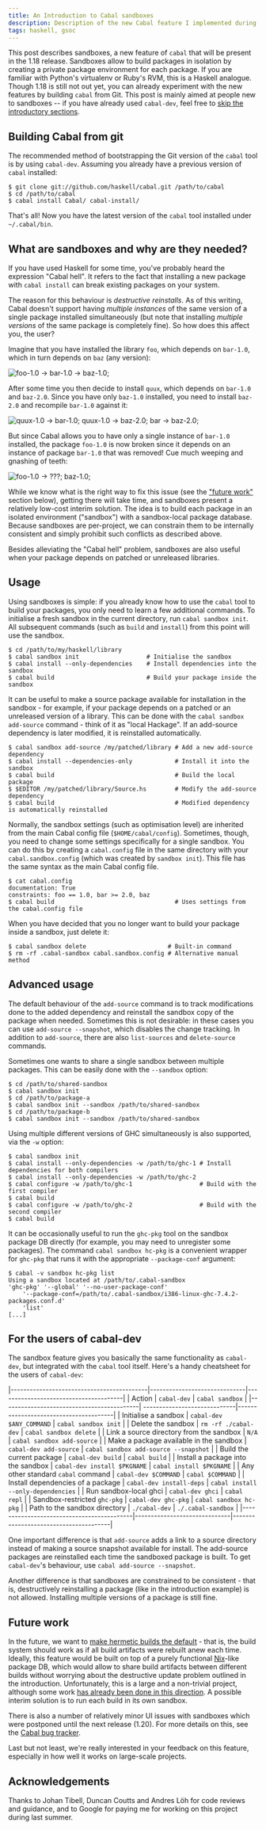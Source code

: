 ```yaml
---
title: An Introduction to Cabal sandboxes
description: Description of the new Cabal feature I implemented during GSoC 2012.
tags: haskell, gsoc
---
```


This post describes sandboxes, a new feature of `cabal` that will be present in
the 1.18 release. Sandboxes allow to build packages in isolation by creating a
private package environment for each package. If you are familiar with Python's
virtualenv or Ruby's RVM, this is a Haskell analogue. Though 1.18 is still not
out yet, you can already experiment with the new features by building `cabal`
from Git. This post is mainly aimed at people new to sandboxes -- if you have
already used `cabal-dev`, feel free to
[skip the introductory sections](#for-the-users-of-cabal-dev).

Building Cabal from git
-----------------------

The recommended method of bootstrapping the Git version of the `cabal` tool is
by using `cabal-dev`. Assuming you already have a previous version of `cabal`
installed:

    $ git clone git://github.com/haskell/cabal.git /path/to/cabal
    $ cd /path/to/cabal
    $ cabal install Cabal/ cabal-install/

That's all! Now you have the latest version of the `cabal` tool installed under
`~/.cabal/bin`.

What are sandboxes and why are they needed?
-------------------------------------------

If you have used Haskell for some time, you've probably heard the expression
"Cabal hell". It refers to the fact that installing a new package with `cabal
install` can break existing packages on your system.

The reason for this behaviour is *destructive reinstalls*. As of this writing,
Cabal doesn't support having *multiple instances* of the same version of a
single package installed simultaneously (but note that installing *multiple
versions* of the same package is completely fine). So how does this affect you,
the user?

Imagine that you have installed the library `foo`, which depends on
`bar-1.0`, which in turn depends on `baz` (any version):

![](/e/img/sandboxes-pic-0.png "foo-1.0 -> bar-1.0 -> baz-1.0;")

After some time you then decide to install `quux`, which depends on `bar-1.0`
and `baz-2.0`. Since you have only `baz-1.0` installed, you need to install
`baz-2.0` and recompile `bar-1.0` against it:

![](/e/img/sandboxes-pic-1.png "quux-1.0 -> bar-1.0; quux-1.0 -> baz-2.0; bar -> baz-2.0;")

But since Cabal allows you to have only a single instance of `bar-1.0`
installed, the package `foo-1.0` is now broken since it depends on an instance
of package `bar-1.0` that was removed! Cue much weeping and gnashing of teeth:

![](/e/img/sandboxes-pic-2.png "foo-1.0 -> ???; baz-1.0;")

While we know what is the right way to fix this issue (see the
["future work"](#future-work) section below), getting there will take time, and
sandboxes present a relatively low-cost interim solution. The idea is to build
each package in an isolated environment ("sandbox") with a sandbox-local package
database. Because sandboxes are per-project, we can constrain them to be
internally consistent and simply prohibit such conflicts as described above.

Besides alleviating the "Cabal hell" problem, sandboxes are also useful when
your package depends on patched or unreleased libraries.

Usage
-----

Using sandboxes is simple: if you already know how to use the `cabal` tool to
build your packages, you only need to learn a few additional commands. To
initialise a fresh sandbox in the current directory, run `cabal sandbox
init`. All subsequent commands (such as `build` and `install`) from this point
will use the sandbox.

    $ cd /path/to/my/haskell/library
    $ cabal sandbox init                   # Initialise the sandbox
    $ cabal install --only-dependencies    # Install dependencies into the sandbox
    $ cabal build                          # Build your package inside the sandbox

It can be useful to make a source package available for installation in the
sandbox - for example, if your package depends on a patched or an unreleased
version of a library. This can be done with the `cabal sandbox add-source`
command - think of it as "local Hackage". If an add-source dependency is later
modified, it is reinstalled automatically.

    $ cabal sandbox add-source /my/patched/library # Add a new add-source dependency
    $ cabal install --dependencies-only            # Install it into the sandbox
    $ cabal build                                  # Build the local package
    $ $EDITOR /my/patched/library/Source.hs        # Modify the add-source dependency
    $ cabal build                                  # Modified dependency is automatically reinstalled

Normally, the sandbox settings (such as optimisation level) are inherited from
the main Cabal config file (`$HOME/cabal/config`). Sometimes, though, you need
to change some settings specifically for a single sandbox. You can do this by
creating a `cabal.config` file in the same directory with your
`cabal.sandbox.config` (which was created by `sandbox init`). This file has the
same syntax as the main Cabal config file.

    $ cat cabal.config
    documentation: True
    constraints: foo == 1.0, bar >= 2.0, baz
    $ cabal build                                  # Uses settings from the cabal.config file

When you have decided that you no longer want to build your package inside a
sandbox, just delete it:

    $ cabal sandbox delete                       # Built-in command
    $ rm -rf .cabal-sandbox cabal.sandbox.config # Alternative manual method


Advanced usage
--------------

The default behaviour of the `add-source` command is to track modifications done
to the added dependency and reinstall the sandbox copy of the package when
needed. Sometimes this is not desirable: in these cases you can use `add-source
--snapshot`, which disables the change tracking. In addition to `add-source`,
there are also `list-sources` and `delete-source` commands.

Sometimes one wants to share a single sandbox between multiple packages. This
can be easily done with the `--sandbox` option:

    $ cd /path/to/shared-sandbox
    $ cabal sandbox init
    $ cd /path/to/package-a
    $ cabal sandbox init --sandbox /path/to/shared-sandbox
    $ cd /path/to/package-b
    $ cabal sandbox init --sandbox /path/to/shared-sandbox

Using multiple different versions of GHC simultaneously is also supported, via
the `-w` option:

    $ cabal sandbox init
    $ cabal install --only-dependencies -w /path/to/ghc-1 # Install dependencies for both compilers
    $ cabal install --only-dependencies -w /path/to/ghc-2
    $ cabal configure -w /path/to/ghc-1                   # Build with the first compiler
    $ cabal build
    $ cabal configure -w /path/to/ghc-2                   # Build with the second compiler
    $ cabal build

It can be occasionally useful to run the `ghc-pkg` tool on the sandbox package
DB directly (for example, you may need to unregister some packages). The command
`cabal sandbox hc-pkg` is a convenient wrapper for `ghc-pkg` that runs it with
the appropriate `--package-conf` argument:

    $ cabal -v sandbox hc-pkg list
    Using a sandbox located at /path/to/.cabal-sandbox
    'ghc-pkg' '--global' '--no-user-package-conf'
        '--package-conf=/path/to/.cabal-sandbox/i386-linux-ghc-7.4.2-packages.conf.d'
        'list'
    [...]


For the users of cabal-dev
--------------------------

The sandbox feature gives you basically the same functionality as
`cabal-dev`, but integrated with the `cabal` tool itself. Here's a
handy cheatsheet for the users of `cabal-dev`:

|-------------------------------------------|------------------------------|---------------------------------------|
| Action                                    | `cabal-dev`                  | `cabal sandbox`                       |
|-------------------------------------------| -----------------------------|---------------------------------------|
| Initialise a sandbox                      | `cabal-dev $ANY_COMMAND`     | `cabal sandbox init`                  |
| Delete the sandbox                        | `rm -rf ./cabal-dev`         | `cabal sandbox delete`                |
| Link a source directory from the sandbox  | `N/A`                        | `cabal sandbox add-source`            |
| Make a package available in the sandbox   | `cabal-dev add-source`       | `cabal sandbox add-source --snapshot` |
| Build the current package                 | `cabal-dev build`            | `cabal build`                         |
| Install a package into the sandbox        | `cabal-dev install $PKGNAME` | `cabal install $PKGNAME`              |
| Any other standard `cabal` command        | `cabal-dev $COMMAND`         | `cabal $COMMAND`                      |
| Install dependencies of a package         | `cabal-dev install-deps`     | `cabal install --only-dependencies`   |
| Run sandbox-local ghci                    | `cabal-dev ghci`             | `cabal repl`                          |
| Sandbox-restricted `ghc-pkg`              | `cabal-dev ghc-pkg`          | `cabal sandbox hc-pkg`                |
| Path to the sandbox directory             | `./cabal-dev`                | `./.cabal-sandbox`                    |
|-------------------------------------------|------------------------------|---------------------------------------|

One important difference is that `add-source` adds a link to a source directory
instead of making a source snapshot available for install. The add-source
packages are reinstalled each time the sandboxed package is built. To get
`cabal-dev`'s behaviour, use `cabal add-source --snapshot`.

Another difference is that sandboxes are constrained to be consistent - that is,
destructively reinstalling a package (like in the introduction example) is not
allowed. Installing multiple versions of a package is still fine.

Future work
-----------

In the future, we want to
[make hermetic builds the default](http://blog.johantibell.com/2012/03/cabal-of-my-dreams.html) -
that is, the build system should work as if all build artifacts were rebuilt
anew each time. Ideally, this feature would be built on top of a purely
functional [Nix](http://nixos.org/nixos/)-like package DB, which would allow to
share build artifacts between different builds without worrying about the
destructive update problem outlined in the introduction. Unfortunately, this is
a large and a non-trivial project, although some work
[has already been done in this direction](http://www.youtube.com/watch?v=h4QmkyN28Qs). A
possible interim solution is to run each build in its own sandbox.

There is also a number of relatively minor UI issues with sandboxes which were
postponed until the next release (1.20). For more details on this, see the
[Cabal bug tracker](https://github.com/haskell/cabal/issues?labels=&milestone=21&page=1&state=open).

Last but not least, we're really interested in your feedback on this feature,
especially in how well it works on large-scale projects.

Acknowledgements
----------------

Thanks to Johan Tibell, Duncan Coutts and Andres Löh for code reviews and
guidance, and to Google for paying me for working on this project during last
summer.
